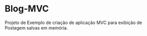 # Blog-MVC
Projeto de Exemplo de criação de aplicação MVC para exibição de Postagem salvas em memória.
